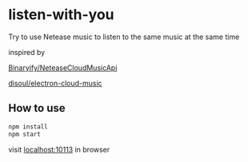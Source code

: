 # listen-with-you

Try to use Netease music to listen to the same music at the same time

inspired by 

[Binaryify/NeteaseCloudMusicApi](https://github.com/Binaryify/NeteaseCloudMusicApi)


[disoul/electron-cloud-music](https://github.com/disoul/electron-cloud-music)

## How to use
```bash
npm install
npm start
```

visit [localhost:10113](localhost:10113) in browser